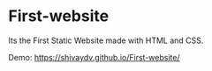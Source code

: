 # First-website
Its the First Static Website made with HTML and CSS.

Demo: https://shivaydv.github.io/First-website/
